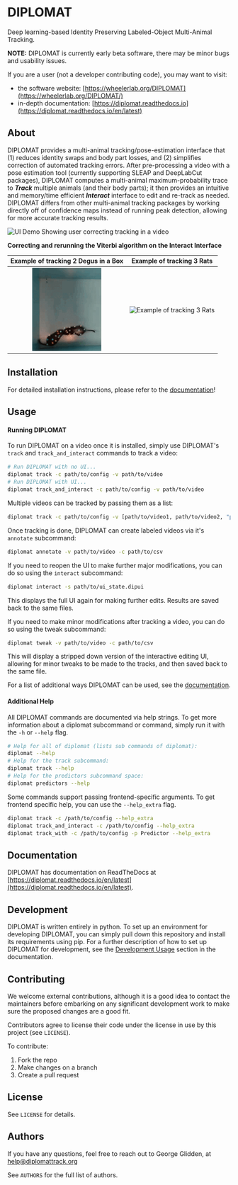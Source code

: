 # DIPLOMAT

Deep learning-based Identity Preserving Labeled-Object Multi-Animal Tracking.

**NOTE:** DIPLOMAT is currently early beta software, there may be minor bugs and usability issues.

If you are a user (not a developer contributing code), you may want to visit:
- the software website: [https://wheelerlab.org/DIPLOMAT](https://wheelerlab.org/DIPLOMAT/)
- in-depth documentation: [https://diplomat.readthedocs.io](https://diplomat.readthedocs.io/en/latest)

## About

DIPLOMAT provides a multi-animal tracking/pose-estimation interface that (1) reduces identity swaps and body part losses, and (2) simplifies correction of automated tracking errors. After pre-processing a video with a pose estimation tool (currently supporting SLEAP and DeepLabCut packages), DIPLOMAT computes a multi-animal maximum-probability trace to _**Track**_ multiple animals (and their body parts); it then provides an intuitive and memory/time efficient _**Interact**_ interface to edit and re-track as needed. DIPLOMAT differs from other multi-animal tracking packages by working directly off of confidence maps instead of running peak detection, allowing for more accurate tracking results.



![UI Demo Showing user correcting tracking in a video](interact_retrack_gif.gif)

**Correcting and rerunning the Viterbi algorithm on the Interact Interface**

| Example of tracking 2 Degus in a Box | Example of tracking 3 Rats |
|:------------------------------------:|:--------------------------:|
| ![Example of tracking 2 Degus](https://raw.githubusercontent.com/TravisWheelerLab/DIPLOMAT/main/docs/source/_static/imgs/example1.png) | ![Example of tracking 3 Rats](https://raw.githubusercontent.com/TravisWheelerLab/DIPLOMAT/main/docs/source/_static/imgs/example2.png) |
## Installation

For detailed installation instructions, please refer to the [documentation](https://diplomat.readthedocs.io/en/latest/installation.html)!

## Usage

#### Running DIPLOMAT

To run DIPLOMAT on a video once it is installed, simply use DIPLOMAT's `track` and `track_and_interact` commands to track a video:
```bash
# Run DIPLOMAT with no UI...
diplomat track -c path/to/config -v path/to/video
# Run DIPLOMAT with UI...
diplomat track_and_interact -c path/to/config -v path/to/video
```

Multiple videos can be tracked by passing them as a list:
```bash
diplomat track -c path/to/config -v [path/to/video1, path/to/video2, "path/to/video3"]
```

Once tracking is done, DIPLOMAT can create labeled videos via it's `annotate` subcommand:
```bash
diplomat annotate -v path/to/video -c path/to/csv
```

If you need to reopen the UI to make further major modifications, you can do so using the `interact` subcommand:
```bash
diplomat interact -s path/to/ui_state.dipui
```
This displays the full UI again for making further edits. Results are saved back to the same files.

If you need to make minor modifications after tracking a video, you can do so using the tweak subcommand:
```bash
diplomat tweak -v path/to/video -c path/to/csv
```
This will display a stripped down version of the interactive editing UI, allowing for minor tweaks to be made to the 
tracks, and then saved back to the same file.

For a list of additional ways DIPLOMAT can be used, see the [documentation](https://diplomat.readthedocs.io/en/latest/basic_usage.html).

#### Additional Help

All DIPLOMAT commands are documented via help strings. To get more information about a diplomat subcommand or command, simply run it with the `-h` or `--help` flag.

```bash
# Help for all of diplomat (lists sub commands of diplomat):
diplomat --help 
# Help for the track subcommand:
diplomat track --help
# Help for the predictors subcommand space:
diplomat predictors --help
```

Some commands support passing frontend-specific arguments. To get frontend specific help, you can use the `--help_extra` flag.
```bash
diplomat track -c /path/to/config --help_extra
diplomat track_and_interact -c /path/to/config --help_extra
diplomat track_with -c /path/to/config -p Predictor --help_extra
```

## Documentation

DIPLOMAT has documentation on ReadTheDocs at [https://diplomat.readthedocs.io/en/latest](https://diplomat.readthedocs.io/en/latest).

## Development

DIPLOMAT is written entirely in python. To set up an environment for developing DIPLOMAT, you can simply pull down this repository and install its
requirements using pip. For a further description of how to set up DIPLOMAT for development, see the 
[Development Usage](https://diplomat.readthedocs.io/en/latest/advanced_usage.html#development-usage) section in the documentation.

## Contributing

We welcome external contributions, although it is a good idea to contact the
maintainers before embarking on any significant development work to make sure
the proposed changes are a good fit.

Contributors agree to license their code under the license in use by this
project (see `LICENSE`).

To contribute:

  1. Fork the repo
  2. Make changes on a branch
  3. Create a pull request

## License

See `LICENSE` for details.

## Authors

If you have any questions, feel free to reach out to George Glidden, at [help@diplomattrack.org](mailto:help@diplomattrack.org)

See `AUTHORS` for the full list of authors.

